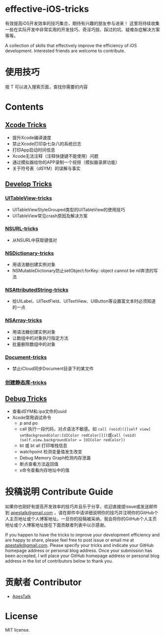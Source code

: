 # effective-iOS-tricks

有效提高iOS开发效率的技巧集合，期待有兴趣的朋友参与进来！
这里将持续收集一些在实际开发中非常实用的开发技巧、奇淫巧技、踩过的坑、疑难杂症解决方案等等。


A collection of skills that effectively improve the efficiency of iOS development. Interested friends are welcome to contribute.


# 使用技巧

按 T 可以进入搜索页面，查找你需要的内容


# Contents

## [Xcode Tricks](https://github.com/ApesTalk/effective-iOS-tricks/blob/master/Xcode%20Tricks/Tricks/Xcode-config-and-tricks.md)


- 提升Xcode编译速度
- 禁止Xcode打印杂七杂八的系统日志
- 打印App启动时间信息
- Xcode无法注释（注释快捷键不能使用）问题
- 通过模拟器给你的APP录制一个视频（模拟器录屏功能）
- 关于符号表（dSYM）的误解与事实
  




## [Develop Tricks](https://github.com/ApesTalk/effective-iOS-tricks/blob/master/Develop%20Tricks/Tricks)

### [UITableView-tricks](https://github.com/ApesTalk/effective-iOS-tricks/blob/master/Develop%20Tricks/Tricks/UITableView-tricks.md)

- UITableViewStyleGrouped类型的UITableView的使用技巧
- UITableView常见crash原因及解决方案

### [NSURL-tricks](https://github.com/ApesTalk/effective-iOS-tricks/blob/master/Develop%20Tricks/Tricks/NSURL-tricks.md)

- 从NSURL中获取键值对

### [NSDictionary-tricks](https://github.com/ApesTalk/effective-iOS-tricks/blob/master/Develop%20Tricks/Tricks/NSDictionary-tricks.md)

- 用语法糖创建实例对象
- NSMutableDictionary防止setObject:forKey: object cannot be nil奔溃的写法

###  [NSAttributedString-tricks](https://github.com/ApesTalk/effective-iOS-tricks/blob/master/Develop%20Tricks/Tricks/NSAttributedString-tricks.md)

- 给UILabel、UITextField、UITextView、UIButton等设置富文本时必须知道的一点

### [NSArray-tricks](https://github.com/ApesTalk/effective-iOS-tricks/blob/master/Develop%20Tricks/Tricks/NSArray-tricks.md)

- 用语法糖创建实例对象
- 让数组中的对象执行指定方法
- 批量删除数组中的对象

### [Document-tricks](https://github.com/ApesTalk/effective-iOS-tricks/blob/master/Develop%20Tricks/Tricks/Document-tricks.md)

- 禁止iCloud同步Document目录下的某文件

### [创建静态库-tricks](https://github.com/ApesTalk/effective-iOS-tricks/blob/master/Develop%20Tricks/Tricks/创建静态库-tricks-tricks.md)


## [Debug Tricks](https://github.com/ApesTalk/effective-iOS-tricks/blob/master/Debug%20Tricks/Tricks/Debug-tricks.md)

- 查看dSYM和.ipa文件的uuid
- Xcode常用调试命令
    - p and po
    - call 执行一段代码，对点语法不敏感。如 ``call (void)([[self view] setBackgroundColor:[UIColor redColor]]])``或``call (void)(self.view.backgroundColor = [UIColor redColor])``
    - bt 或 bt all 打印堆栈信息 
    - watchpoint 检测变量值发生改变
    - Debug Memory Graph检测内存泄漏
    - 断点查看方法返回值
    - x命令查看内存地址中的值



# 投稿说明 Contribute Guide

如果你也刚好有提高开发效率的技巧并且乐于分享，欢迎直接提issue或发送邮件到 apestalk@gmail.com ，请在邮件中请详细说明你的技巧并注明你的GitHub个人主页地址或个人博客地址。一旦你的投稿被采纳，我会将你的GitHub个人主页地址或个人博客地址放在下面贡献者列表中以示感谢。

If you happen to have the tricks to improve your development efficiency and are happy to share, please feel free to post issue or email me at apestalk@gmail.com. Please specify your tricks and indicate your GitHub homepage address or personal blog address. Once your submission has been accepted, I will place your GitHub homepage address or personal blog address in the list of contributors below to thank you.


# 贡献者 Contributor

- [ApesTalk](https://github.com/ApesTalk)


# License

MIT license.
